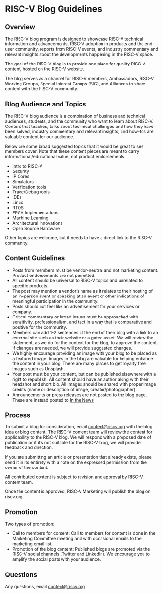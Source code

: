 # RISC-V Blog Guidelines #

## Overview ##
The RISC-V blog program is designed to showcase RISC-V technical information and advancements, RISC-V adoption in products and the end-user community, reports from RISC-V events, and industry commentary and relevant insights about the developments happening in the RISC-V space.

The goal of the RISC-V blog is to provide one place for quality RISC-V content, hosted on the RISC-V website.

The blog serves as a channel for RISC-V members, Ambassadors, RISC-V Working Groups, Special Interest Groups (SIG), and Alliances to share content with the RISC-V community.

## Blog Audience and Topics ##
The RISC-V blog audience is a combination of business and technical audiences, students, and the community who want to learn about RISC-V. Content that teaches, talks about technical challenges and how they have been solved, industry commentary and relevant insights, and how-tos are valuable content for our audience.

Below are some broad suggested topics that it would be great to see members cover. Note that these content pieces are meant to carry informational/educational value, not product endorsements.
* Intro to RISC-V
* Security
* IP Cores
* Simulators
* Verification tools
* Trace/Debug tools
* IDEs
* Linux
* RTOS
* FPGA Implementations
* Machine Learning
* Architectural Innovations
* Open Source Hardware

Other topics are welcome, but it needs to have a direct link to the RISC-V community.

## Content Guidelines ##
* Posts from members must be vendor-neutral and not marketing content. Product endorsements are not permitted.
* All content should be universal to RISC-V topics and unrelated to specific products.
* The post may mention a vendor’s name as it relates to their hosting of an in-person event or speaking at an event or other indications of meaningful participation in the community.
* Posts should not feel like an advertisement for your services or company.
* Critical commentary or broad issues must be approached with sensitivity, professionalism, and tact in a way that is comparative and positive for the community.
* Members can add 1-2 sentences at the end of their blog with a link to an external site such as their website or a gated asset. We will review the statement, as we do for the content for the blog, to approve the content. If changes are needed, we will provide suggested changes.
* We highly encourage providing an image with your blog to be placed as a featured image. Images in the blog are valuable for helping enhance the content in your blog. There are many places to get royalty free images such as Unsplash.
* Your post must be your content, but can be published elsewhere with a right to republish. All content should have an author along with their headshot and short bio. All images should be shared with proper image credits (name or description of image, creator/photographer).
* Announcements or press releases are not posted to the blog page. These are instead posted to [In the News](https://riscv.org/news/in-the-news/)

## Process ##
To submit a blog for consideration, email content@riscv.org with the blog idea or blog content. The RISC-V content team will review the content for applicability to the RISC-V blog. We will respond with a proposed date of publication or if it’s not suitable for the RISC-V blog, we will provide feedback and direction.

If you are submitting an article or presentation that already exists, please send it in its entirety with a note on the expressed permission from the owner of the content.

All contributed content is subject to revision and approval by RISC-V content team.

Once the content is approved, RISC-V Marketing will publish the blog on riscv.org.

## Promotion ##
Two types of promotion:
* Call to members for content: Call to members for content is done in the Marketing Committee meeting and with occasional emails to the marketing email list.
* Promotion of the blog content: Published blogs are promoted via the RISC-V social channels (Twitter and LinkedIn). We encourage you to amplify the social posts with your audience.

## Questions ##
Any questions, email content@riscv.org
